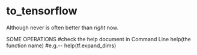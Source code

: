 # to_tensorflow
Although never is often better than *right* now. 

SOME OPERATIONS
#check the help document in Command Line
help(the function name) #e.g.--  help(tf.expand_dims)
